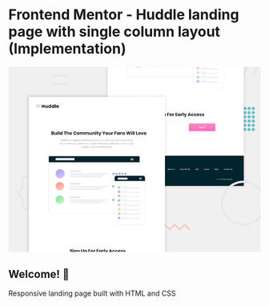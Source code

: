 # Frontend Mentor - Huddle landing page with single column layout (Implementation)

![Header/intro section for the Huddle landing page with single column layout](./design/desktop-preview.jpg)

## Welcome! 👋

Responsive landing page built with HTML and CSS